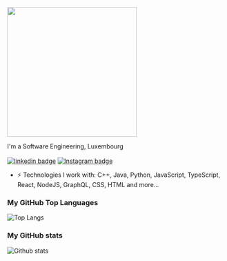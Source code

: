 <img src="https://media.giphy.com/media/MeJgB3yMMwIaHmKD4z/giphy.gif" width="300">

I'm a Software Engineering, Luxembourg <br/> <br/>
[![linkedin badge](https://img.shields.io/badge/LinkedIn-Shivang-%230177B5?style=flat&logo=linkedin)](https://www.linkedin.com/in/shivang99/)
[![Instagram badge](https://img.shields.io/badge/Instagram-@Shivang99_-%23E4415F?style=flat&logo=instagram@logoColor=white)](https://www.instagram.com/shivang99_/)

- ⚡️ Technologies I work with: C++, Java, Python, JavaScript, TypeScript, React, NodeJS, GraphQL, CSS, HTML and more...

### My GitHub Top Languages 
![Top Langs](https://github-readme-stats.vercel.app/api/top-langs/?username=ShivangBhawsar&hide=css,html&hide_border=true)
### My GitHub stats
![Github stats](https://github-readme-stats.vercel.app/api?username=ShivangBhawsar&show_icons=true&hide_border=true)

<!--

Here are some ideas to get you started:

- 🔭 I’m currently working on ...
- 🌱 I’m currently learning ...
- 👯 I’m looking to collaborate on ...
- 🤔 I’m looking for help with ...
- 💬 Ask me about ...
- 📫 How to reach me: ...
- 😄 Pronouns: ...
- ⚡ Fun fact: ...
-->

<!--

![Shivam's Top skills](https://github-readme-stats.vercel.app/api/top-langs/?username=shivam1410&hide_border=true&theme=radical)

![Shivam's Github stats](https://github-readme-stats.vercel.app/api?username=shivam1410&count_private=true&show_icons=true&hide_border=true&theme=radical)

-->
